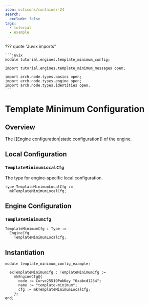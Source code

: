 ```yaml
---
icon: octicons/container-24
search:
  exclude: false
tags:
  - tutorial
  - example
---
```


??? quote "Juvix imports"

    ```juvix
    module tutorial.engines.template_minimum_config;

    import tutorial.engines.template_minimum_messages open;

    import arch.node.types.basics open;
    import arch.node.types.engine open;
    import arch.node.types.identities open;
    ```

# Template Minimum Configuration

## Overview

The [[Engine configuration|static configuration]] of the engine.

## Local Configuration

### `TemplateMinimumLocalCfg`

The type for engine-specific local configuration.

<!-- --8<-- [start:TemplateMinimumLocalCfg] -->
```juvix
type TemplateMinimumLocalCfg :=
  mkTemplateMinimumLocalCfg;
```
<!-- --8<-- [end:TemplateMinimumLocalCfg] -->

## Engine Configuration

### `TemplateMinimumCfg`

<!-- --8<-- [start:TemplateMinimumCfg] -->
```juvix
TemplateMinimumCfg : Type :=
  EngineCfg
    TemplateMinimumLocalCfg;
```
<!-- --8<-- [end:TemplateMinimumCfg] -->

## Instantiation

<!-- --8<-- [start:exTemplateMinimumCfg] -->
```juvix extract-module-statements
module template_minimum_config_example;

  exTemplateMinimumCfg : TemplateMinimumCfg :=
    mkEngineCfg@{
      node := Curve25519PubKey "0xabcd1234";
      name := "template-minimum";
      cfg := mkTemplateMinimumLocalCfg;
    };
end;
```
<!-- --8<-- [end:exTemplateMinimumCfg] -->
